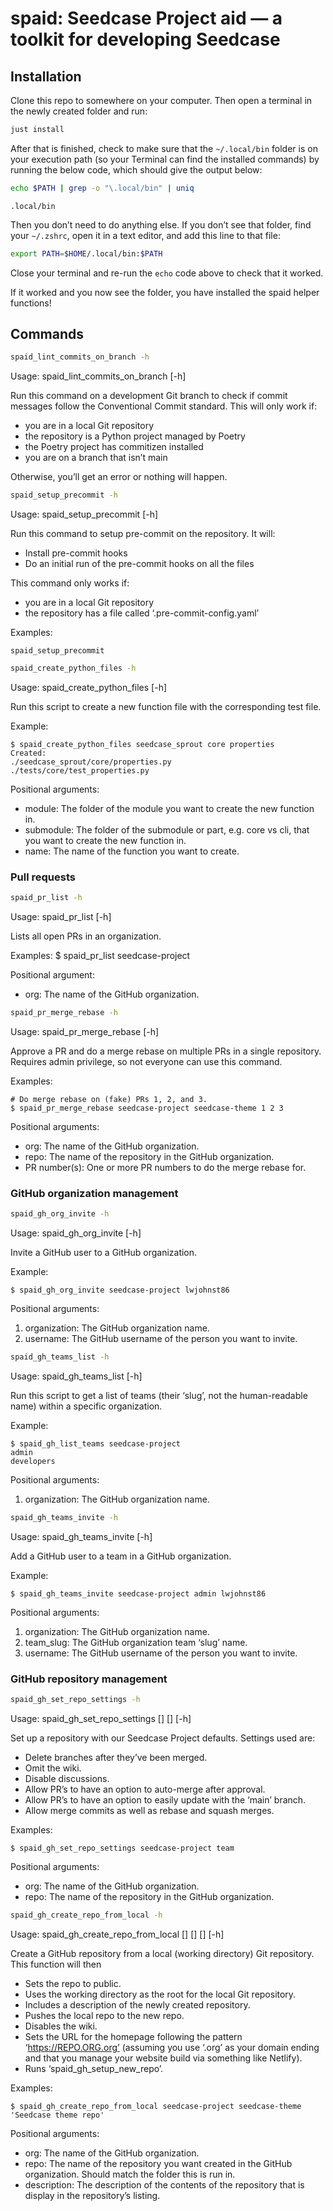 

<!-- Don't edit README.md directly, edit README.qmd and render to Markdown via `just build-readme` -->

# spaid: Seedcase Project aid — a toolkit for developing Seedcase

## Installation

Clone this repo to somewhere on your computer. Then open a terminal in
the newly created folder and run:

``` bash
just install
```

After that is finished, check to make sure that the `~/.local/bin`
folder is on your execution path (so your Terminal can find the
installed commands) by running the below code, which should give the
output below:

``` bash
echo $PATH | grep -o "\.local/bin" | uniq
```

    .local/bin

Then you don’t need to do anything else. If you don’t see that folder,
find your `~/.zshrc`, open it in a text editor, and add this line to
that file:

``` bash
export PATH=$HOME/.local/bin:$PATH
```

Close your terminal and re-run the `echo` code above to check that it
worked.

If it worked and you now see the folder, you have installed the spaid
helper functions!

## Commands

``` bash
spaid_lint_commits_on_branch -h
```

Usage: spaid_lint_commits_on_branch \[-h\]

Run this command on a development Git branch to check if commit messages
follow the Conventional Commit standard. This will only work if:

- you are in a local Git repository
- the repository is a Python project managed by Poetry
- the Poetry project has commitizen installed
- you are on a branch that isn’t main

Otherwise, you’ll get an error or nothing will happen.

``` bash
spaid_setup_precommit -h
```

Usage: spaid_setup_precommit \[-h\]

Run this command to setup pre-commit on the repository. It will:

- Install pre-commit hooks
- Do an initial run of the pre-commit hooks on all the files

This command only works if:

- you are in a local Git repository
- the repository has a file called ‘.pre-commit-config.yaml’

Examples:

    spaid_setup_precommit

``` bash
spaid_create_python_files -h
```

Usage: spaid_create_python_files \[-h\]

Run this script to create a new function file with the corresponding
test file.

Example:

    $ spaid_create_python_files seedcase_sprout core properties
    Created:
    ./seedcase_sprout/core/properties.py
    ./tests/core/test_properties.py

Positional arguments:

- module: The folder of the module you want to create the new function
  in.
- submodule: The folder of the submodule or part, e.g. core vs cli, that
  you want to create the new function in.
- name: The name of the function you want to create.

### Pull requests

``` bash
spaid_pr_list -h
```

Usage: spaid_pr_list \[-h\]

Lists all open PRs in an organization.

Examples: \$ spaid_pr_list seedcase-project

Positional argument:

- org: The name of the GitHub organization.

``` bash
spaid_pr_merge_rebase -h
```

Usage: spaid_pr_merge_rebase \[-h\]

Approve a PR and do a merge rebase on multiple PRs in a single
repository. Requires admin privilege, so not everyone can use this
command.

Examples:

    # Do merge rebase on (fake) PRs 1, 2, and 3.
    $ spaid_pr_merge_rebase seedcase-project seedcase-theme 1 2 3

Positional arguments:

- org: The name of the GitHub organization.
- repo: The name of the repository in the GitHub organization.
- PR number(s): One or more PR numbers to do the merge rebase for.

### GitHub organization management

``` bash
spaid_gh_org_invite -h
```

Usage: spaid_gh_org_invite \[-h\]

Invite a GitHub user to a GitHub organization.

Example:

    $ spaid_gh_org_invite seedcase-project lwjohnst86

Positional arguments:

1.  organization: The GitHub organization name.
2.  username: The GitHub username of the person you want to invite.

``` bash
spaid_gh_teams_list -h
```

Usage: spaid_gh_teams_list \[-h\]

Run this script to get a list of teams (their ‘slug’, not the
human-readable name) within a specific organization.

Example:

    $ spaid_gh_list_teams seedcase-project
    admin
    developers

Positional arguments:

1.  organization: The GitHub organization name.

``` bash
spaid_gh_teams_invite -h
```

Usage: spaid_gh_teams_invite \[-h\]

Add a GitHub user to a team in a GitHub organization.

Example:

    $ spaid_gh_teams_invite seedcase-project admin lwjohnst86

Positional arguments:

1.  organization: The GitHub organization name.
2.  team_slug: The GitHub organization team ‘slug’ name.
3.  username: The GitHub username of the person you want to invite.

### GitHub repository management

``` bash
spaid_gh_set_repo_settings -h
```

Usage: spaid_gh_set_repo_settings \[<org>\] \[<repo>\] \[-h\]

Set up a repository with our Seedcase Project defaults. Settings used
are:

- Delete branches after they’ve been merged.
- Omit the wiki.
- Disable discussions.
- Allow PR’s to have an option to auto-merge after approval.
- Allow PR’s to have an option to easily update with the ‘main’ branch.
- Allow merge commits as well as rebase and squash merges.

Examples:

    $ spaid_gh_set_repo_settings seedcase-project team

Positional arguments:

- org: The name of the GitHub organization.
- repo: The name of the repository in the GitHub organization.

``` bash
spaid_gh_create_repo_from_local -h
```

Usage: spaid_gh_create_repo_from_local \[<org>\] \[<repo>\]
\[<description>\] \[-h\]

Create a GitHub repository from a local (working directory) Git
repository. This function will then

- Sets the repo to public.
- Uses the working directory as the root for the local Git repository.
- Includes a description of the newly created repository.
- Pushes the local repo to the new repo.
- Disables the wiki.
- Sets the URL for the homepage following the pattern
  ‘https://REPO.ORG.org’ (assuming you use ‘.org’ as your domain ending
  and that you manage your website build via something like Netlify).
- Runs ‘spaid_gh_setup_new_repo’.

Examples:

    $ spaid_gh_create_repo_from_local seedcase-project seedcase-theme 'Seedcase theme repo'

Positional arguments:

- org: The name of the GitHub organization.
- repo: The name of the repository you want created in the GitHub
  organization. Should match the folder this is run in.
- description: The description of the contents of the repository that is
  display in the repository’s listing.
